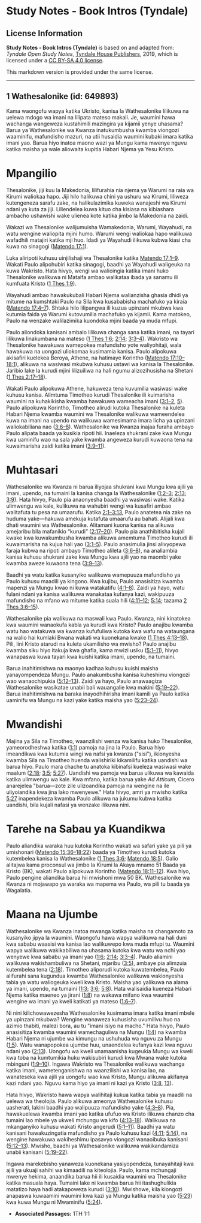 # Study Notes - Book Intros (Tyndale)

## License Information

**Study Notes - Book Intros (Tyndale)** is based on and adapted from: _Tyndale Open Study Notes_, [Tyndale House Publishers](https://tyndaleopenresources.com/), 2019, which is licensed under a [CC BY-SA 4.0 license](https://creativecommons.org/licenses/by-sa/4.0/legalcode.en).

This markdown version is provided under the same license.



--------------------------------

## 1 Wathesalonike (id: 649893)

Kama waongofu wapya katika Ukristo, kanisa la Wathesalonike lilikuwa na uelewa mdogo wa imani na lilipata mateso makali. Je, waumini hawa wachanga wangeweza kustahimili mazingira ya kijamii yenye uhasama? Barua ya Wathesalonike wa Kwanza inatukumbusha kwamba viongozi waaminifu, mafundisho mazuri, na utii husaidia waumini kubaki imara katika imani yao. Barua hiyo inatoa maono wazi ya Mungu kama mwenye nguvu katika maisha ya wale aliowaita kupitia Habari Njema ya Yesu Kristo.

Mpangilio
=========

Thesalonike, jiji kuu la Makedonia, lilifurahia nia njema ya Warumi na raia wa Kirumi waliokaa hapo. Jiji hilo halikuwa chini ya ushuru wa Kirumi, liliweza kutengeneza sarafu zake, na halikulazimika kuweka wanajeshi wa Kirumi ndani ya kuta za jiji. Liliendelea kuwa kituo cha kisiasa na kibiashara ambacho ushawishi wake ulienea kote katika jimbo la Makedonia na zaidi.

Wakazi wa Thesalonike walijumuisha Wamakedonia, Warumi, Wayahudi, na watu wengine waliopita mjini humo. Warumi wengi waliokaa hapo walikuwa wafadhili matajiri katika mji huo. Idadi ya Wayahudi ilikuwa kubwa kiasi cha kuwa na sinagogi ([Matendo 17:1](https://ref.ly/Acts17:1)).

Luka aliripoti kuhusu uinjilishaji wa Thesalonike katika [Matendo 17:1–9](https://ref.ly/Acts17:1-Acts17:9). Wakati Paulo alipohubiri katika sinagogi, baadhi ya Wayahudi waligeuka na kuwa Wakristo. Hata hivyo, wengi wa walioingia katika imani huko Thesalonike walikuwa ni Mataifa ambao walikataa ibada ya sanamu ili kumfuata Kristo ([1 Thes 1:9](https://ref.ly/1Thess1:9)).

Wayahudi ambao hawakukubali Habari Njema walianzisha ghasia dhidi ya mitume na kumshtaki Paulo na Sila kwa kusababisha machafuko ya kiraia ([Matendo 17:4–7](https://ref.ly/Acts17:4-Acts17:7)). Shtaka hilo lilipangwa ili kuzua upinzani mkubwa kwa kutumia faida ya Warumi kutovumilia machafuko ya kijamii. Kama matokeo, Paulo na wenzake walilazimika kuondoka mjini baada ya muda mfupi.

Paulo aliondoka kanisani ambalo lilikuwa changa sana katika imani, na tayari lilikuwa linakumbana na mateso ([1 Thes 1:6](https://ref.ly/1Thess1:6); [2:14](https://ref.ly/1Thess2:14); [3:3–4](https://ref.ly/1Thess3:3-1Thess3:4)). Wakristo wa Thesalonike hawakuwa wamepokea mafundisho yote waliyohitaji, wala hawakuwa na uongozi uliokomaa kusimamia kanisa. Paulo alipokuwa akisafiri kuelekea Beroya, Athene, na hatimaye Korintho ([Matendo 17:10–18:1](https://ref.ly/Acts17:10-Acts18:1)), alikuwa na wasiwasi mkubwa kuhusu ustawi wa kanisa la Thesalonike. Jaribio lake la kurudi mjini lilizuiliwa na hali ngumu alizozihusisha na Shetani ([1 Thes 2:17–18](https://ref.ly/1Thess2:17-1Thess2:18)).

Wakati Paulo alipokuwa Athene, hakuweza tena kuvumilia wasiwasi wake kuhusu kanisa. Alimtuma Timotheo kurudi Thesalonike ili kuimarisha waumini na kuhakikisha kwamba hawakuwa wameacha imani ([3:1–2](https://ref.ly/1Thess3:1-1Thess3:2), [5](https://ref.ly/1Thess3:5)). Paulo alipokuwa Korintho, Timotheo alirudi kutoka Thesalonike na kuleta Habari Njema kwamba waumini wa Thesalonike walikuwa wameendelea kuwa na imani na upendo na walikuwa wamesimama imara licha ya upinzani waliokabiliana nao ([3:6–8](https://ref.ly/1Thess3:6-1Thess3:8)). Wathesalonike wa Kwanza inajaa furaha ambayo Paulo alipata baada ya kusikia ripoti hii. Inaeleza shukrani zake kwa Mungu kwa uaminifu wao na sala yake kwamba angeweza kurudi kuwaona tena na kuwaimarisha zaidi katika imani ([3:9–11](https://ref.ly/1Thess3:9-1Thess3:11)).

Muhtasari
=========

Wathesalonike wa Kwanza ni barua iliyojaa shukrani kwa Mungu kwa ajili ya imani, upendo, na tumaini la kanisa changa la Wathesalonike ([1:2–3](https://ref.ly/1Thess1:2-1Thess1:3); [2:13](https://ref.ly/1Thess2:13); [3:9](https://ref.ly/1Thess3:9)). Hata hivyo, Paulo pia anaonyesha baadhi ya wasiwasi wake. Katika ulimwengu wa kale, kulikuwa na wahubiri wengi wa kusafiri ambao walitafuta tu pesa na umaarufu. Katika [2:1–3:13](https://ref.ly/1Thess2:1-1Thess3:13), Paulo anatetea nia zake na huduma yake—hakuwa amekuja kutafuta umaarufu au bahati. Alijali kwa dhati waumini wa Wathesalonike. Alitamani kuona kanisa na alikuwa amejaribu bila mafanikio “kurudi” ([2:17–20](https://ref.ly/1Thess2:17-1Thess2:20)). Paulo pia anathibitisha kujali kwake kwa kuwakumbusha kwamba alikuwa amemtuma Timotheo kurudi ili kuwaimarisha na kujua hali yao ([3:1–5](https://ref.ly/1Thess3:1-1Thess3:5)). Paulo anasimulia jinsi alivyopewa faraja kubwa na ripoti ambayo Timotheo alileta ([3:6–8](https://ref.ly/1Thess3:6-1Thess3:8)), na analiambia kanisa kuhusu shukrani zake kwa Mungu kwa ajili yao na maombi yake kwamba aweze kuwaona tena ([3:9–13](https://ref.ly/1Thess3:9-1Thess3:13)).

Baadhi ya watu katika kusanyiko walikuwa wamepuuza mafundisho ya Paulo kuhusu maadili ya kingono. Kwa kujibu, Paulo anasisitiza kwamba mapenzi ya Mungu kwao ni kuwa watakatifu ([4:1–8](https://ref.ly/1Thess4:1-1Thess4:8)). Zaidi ya hayo, watu fulani ndani ya kanisa walikuwa wanakataa kufanya kazi, wakipuuza mafundisho na mfano wa mitume katika suala hili ([4:11–12](https://ref.ly/1Thess4:11-1Thess4:12); [5:14](https://ref.ly/1Thess5:14); tazama [2 Thes 3:6–15](https://ref.ly/2Thess3:6-2Thess3:15)).

Wathesalonike pia walikuwa na maswali kwa Paulo. Kwanza, nini kinatokea kwa waumini wanaokufa kabla ya kurudi kwa Kristo? Paulo anajibu kwamba watu hao watakuwa wa kwanza kufufuliwa kutoka kwa wafu na wataungana na walio hai kumlaki Bwana wakati wa kuonekana kwake ([1 Thes 4:13–18](https://ref.ly/1Thess4:13-1Thess4:18)). Pili, lini Kristo atarudi na kuleta ukamilisho wa mwisho? Paulo anajibu kwamba siku hiyo itakuja kwa ghafla, kama mwizi usiku ([5:1–11](https://ref.ly/1Thess5:1-1Thess5:11)), hivyo wanapaswa kuwa tayari kwa kuishi katika imani, upendo, na tumaini.

Barua inahitimishwa na maonyo kadhaa kuhusu kuishi maisha yanayompendeza Mungu. Paulo anakumbusha kanisa kuheshimu viongozi wao wanaochipukia ([5:12–13](https://ref.ly/1Thess5:12-1Thess5:13)). Zaidi ya hayo, Paulo anawaagiza Wathesalonike wasikatae unabii bali wauangalie kwa makini ([5:19–22](https://ref.ly/1Thess5:19-1Thess5:22)). Barua inahitimishwa na baraka inayodhihirisha imani kamili ya Paulo katika uaminifu wa Mungu na kazi yake katika maisha yao ([5:23–24](https://ref.ly/1Thess5:23-1Thess5:24)).

Mwandishi
=========

Majina ya Sila na Timotheo, waanzilishi wenza wa kanisa huko Thesalonike, yameorodheshwa katika ([1:1](https://ref.ly/1Thess1:1)) pamoja na jina la Paulo. Barua hiyo imeandikwa kwa kutumia wingi wa nafsi ya kwanza ("sisi"), ikionyesha kwamba Sila na Timotheo huenda walishiriki kikamilifu katika uandishi wa barua hiyo. Paulo mara chache tu anatoka kibinafsi kueleza wasiwasi wake maalum ([2:18](https://ref.ly/1Thess2:18); [3:5](https://ref.ly/1Thess3:5); [5:27](https://ref.ly/1Thess5:27)). Uandishi wa pamoja wa barua ulikuwa wa kawaida katika ulimwengu wa kale. Kwa mfano, katika barua yake *Ad Atticum,* Cicero anarejelea "barua—zote zile ulizoandika pamoja na wengine na ile uliyoiandika kwa jina lako mwenyewe." Hata hivyo, amri ya mwisho katika [5:27](https://ref.ly/1Thess5:27) inapendekeza kwamba Paulo alikuwa na jukumu kubwa katika uandishi, bila kujali nafasi ya wenzake ilikuwa nini.

Tarehe na Sabau ya Kuandikwa
============================

Paulo aliandika waraka huu kutoka Korintho wakati wa safari yake ya pili ya umishonari ([Matendo 15:36–18:22](https://ref.ly/Acts15:36-Acts18:22)) baada ya Timotheo kurudi kutoka kutembelea kanisa la Wathesalonike ([1 Thes 3:6](https://ref.ly/1Thess3:6); [Matendo 18:5](https://ref.ly/Acts18:5)). Galio alitajwa kama proconsul wa jimbo la Kirumi la Akaya mnamo 51 Baada ya Kristo (BK), wakati Paulo alipokuwa Korintho ([Matendo 18:11–12](https://ref.ly/Acts18:11-Acts18:12)). Kwa hiyo, Paulo pengine aliandika barua hii mwishoni mwa 50 BK. Wathesalonike wa Kwanza ni mojawapo ya waraka wa mapema wa Paulo, wa pili tu baada ya Wagalatia.

Maana na Ujumbe
===============

Wathesalonike wa Kwanza inatoa mwanga katika maisha na changamoto za kusanyiko jipya la waumini. Waongofu hawa wapya walikuwa na hali duni kwa sababu waasisi wa kanisa lao walikuwepo kwa muda mfupi tu. Waumini wapya walikuwa wakikabiliwa na uhasama kutoka kwa watu wa nchi yao wenyewe kwa sababu ya imani yao ([1:6](https://ref.ly/1Thess1:6); [2:14](https://ref.ly/1Thess2:14); [3:3–4](https://ref.ly/1Thess3:3-1Thess3:4)). Paulo aliamini walikuwa wakishambuliwa na Shetani, mjaribu ([3:5](https://ref.ly/1Thess3:5)), ambaye pia alimzuia kutembelea tena ([2:18](https://ref.ly/1Thess2:18)). Timotheo aliporudi kutoka kuwatembelea, Paulo alifurahi sana kugundua kwamba Wathesalonike walikuwa wakionyesha tabia ya watu waliogeuka kweli kwa Kristo. Maisha yao yalikuwa na alama ya imani, upendo, na tumaini ([1:3](https://ref.ly/1Thess1:3); [3:6](https://ref.ly/1Thess3:6); [5:8](https://ref.ly/1Thess5:8)). Hata walisaidia kueneza Habari Njema katika maeneo ya jirani ([1:8](https://ref.ly/1Thess1:8)) na wakawa mifano kwa waumini wengine wa imani ya kweli katikati ya mateso ([1:6–7](https://ref.ly/1Thess1:6-1Thess1:7)).

Ni nini kilichowawezesha Wathesalonike kusimama imara katika imani mbele ya upinzani mkubwa? Wengine wanaweza kuhusisha uvumilivu huo na azimio thabiti, malezi bora, au tu "imani isiyo na macho." Hata hivyo, Paulo anasisitiza kwamba waumini wamechaguliwa na Mungu ([1:4](https://ref.ly/1Thess1:4)) na kwamba Habari Njema ni ujumbe wa kimungu na ushuhuda wa nguvu za Mungu ([1:5](https://ref.ly/1Thess1:5)). Watu wanapopokea ujumbe huu, unaendelea kufanya kazi kwa nguvu ndani yao ([2:13](https://ref.ly/1Thess2:13)). Uongofu wa kweli unamaanisha kugeukia Mungu wa kweli kwa toba na kumtumikia huku wakisubiri kurudi kwa Mwana wake kutoka mbinguni ([1:9–10](https://ref.ly/1Thess1:9-1Thess1:10)). Ingawa Wakristo wa Thesalonike walikuwa wachanga katika imani, wametenganishwa na waanzilishi wa kanisa lao, na wanateseka kwa ajili ya uongofu wao kwa Kristo, Mungu alikuwa akifanya kazi ndani yao. Nguvu kama hiyo ya imani ni kazi ya Kristo ([3:8](https://ref.ly/1Thess3:8), [13](https://ref.ly/1Thess3:13)).

Hata hivyo, Wakristo hawa wapya walihitaji kukua katika tabia ya maadili na uelewa wa theolojia. Paulo alikuwa ameonya Wathesalonike kuhusu uasherati, lakini baadhi yao walipuuza mafundisho yake ([4:3–8](https://ref.ly/1Thess4:3-1Thess4:8)). Pia, hawakuelewa kwamba imani yao katika ufufuo wa Kristo ilikuwa chanzo cha tumaini lao mbele ya ukweli mchungu wa kifo ([4:13–18](https://ref.ly/1Thess4:13-1Thess4:18)). Walikuwa na mkanganyiko kuhusu wakati Kristo angerudi ([5:1–11](https://ref.ly/1Thess5:1-1Thess5:11)). Baadhi ya watu kanisani hawakuzingatia mafundisho ya Paulo kuhusu kazi ([4:11](https://ref.ly/1Thess4:11); [5:14](https://ref.ly/1Thess5:14)), na wengine hawakuwa wakiheshimu ipasavyo viongozi wanaoibuka kanisani ([5:12–13](https://ref.ly/1Thess5:12-1Thess5:13)). Mwisho, baadhi ya Wathesalonike walikuwa wakikandamiza unabii kanisani ([5:19–22](https://ref.ly/1Thess5:19-1Thess5:22)).

Ingawa marekebisho yanaweza kuonekana yasiyopendeza, tunayahitaji kwa ajili ya ukuaji sahihi wa kimaadili na kiteolojia. Paulo, kama mchungaji mwenye hekima, anaandika barua hii ili kusaidia waumini wa Thesalonike katika masuala haya. Tumaini lake ni kwamba barua hii itashughulikia matatizo haya hadi atakapoweza kurudi ([3:10](https://ref.ly/1Thess3:10)). Mwishowe, kila kiongozi anapaswa kuwaamini waumini kwa kazi ya Mungu katika maisha yao ([5:23](https://ref.ly/1Thess5:23)) kwa kuwa Mungu ni Mwaminifu ([5:24](https://ref.ly/1Thess5:24)).

* **Associated Passages:** 1TH 1:1

